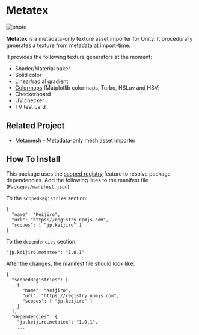 Metatex
=======

![photo](https://user-images.githubusercontent.com/343936/157153911-9c396e39-7243-40bc-b8f4-1bebecd2a543.jpg)

**Metatex** is a metadata-only texture asset importer for Unity. It
procedurally generates a texture from metadata at import-time.

It provides the following texture generators at the moment:

- Shader/Material baker
- Solid color
- Linear/radial gradient
- [Colormaps] (Matplotlib colormaps, Turbo, HSLuv and HSV)
- Checkerboard
- UV checker
- TV test card

[Colormaps]: https://github.com/keijiro/Pugrad

Related Project
---------------

- [Metamesh] - Metadata-only mesh asset importer

[Metamesh]: https://github.com/keijiro/Metamesh

How To Install
--------------

This package uses the [scoped registry] feature to resolve package
dependencies. Add the following lines to the manifest file
(`Packages/manifest.json`).

[scoped registry]: https://docs.unity3d.com/Manual/upm-scoped.html

To the `scopedRegistries` section:

```
{
  "name": "Keijiro",
  "url": "https://registry.npmjs.com",
  "scopes": [ "jp.keijiro" ]
}
```

To the `dependencies` section:

```
"jp.keijiro.metatex": "1.0.1"
```

After the changes, the manifest file should look like:

```
{
  "scopedRegistries": [
    {
      "name": "Keijiro",
      "url": "https://registry.npmjs.com",
      "scopes": [ "jp.keijiro" ]
    }
  ],
  "dependencies": {
    "jp.keijiro.metatex": "1.0.1",
    ...
```
